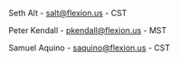 Seth Alt - salt@flexion.us - CST 

Peter Kendall - pkendall@flexion.us - MST

Samuel Aquino - saquino@flexion.us - CST
